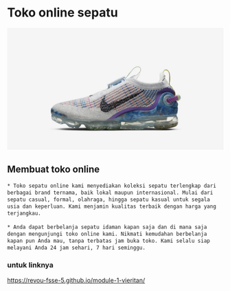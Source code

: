 # Toko online sepatu

![gambar](./gambar/sepatu2.jpg)

## Membuat toko online
    * Toko sepatu online kami menyediakan koleksi sepatu terlengkap dari berbagai brand ternama, baik lokal maupun internasional. Mulai dari sepatu casual, formal, olahraga, hingga sepatu kasual untuk segala usia dan keperluan. Kami menjamin kualitas terbaik dengan harga yang terjangkau.

    * Anda dapat berbelanja sepatu idaman kapan saja dan di mana saja dengan mengunjungi toko online kami. Nikmati kemudahan berbelanja kapan pun Anda mau, tanpa terbatas jam buka toko. Kami selalu siap melayani Anda 24 jam sehari, 7 hari seminggu.
### untuk linknya

https://revou-fsse-5.github.io/module-1-vieritan/